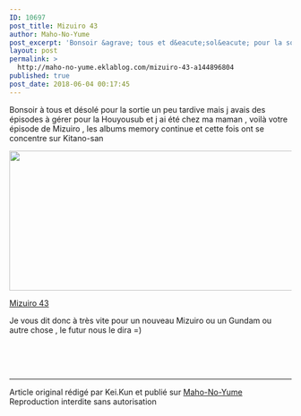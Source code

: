 ```yaml
---
ID: 10697
post_title: Mizuiro 43
author: Maho-No-Yume
post_excerpt: 'Bonsoir &agrave; tous et d&eacute;sol&eacute; pour la sortie un peu tardive mais j avais des &eacute;pisodes &agrave; g&eacute;rer pour la Houyousub et j ai &eacute;t&eacute; chez ma maman , voil&agrave; votre &eacute;pisode de Mizuiro , les albums memory continue et cette fois ont se concentre sur Kitano-san Mizuiro 43 Je vous dit donc &agrave; tr&egrave;s vite pour...'
layout: post
permalink: >
  http://maho-no-yume.eklablog.com/mizuiro-43-a144896804
published: true
post_date: 2018-06-04 00:17:45
---
```

<p>Bonsoir &agrave; tous et d&eacute;sol&eacute; pour la sortie un peu tardive mais j avais des &eacute;pisodes &agrave; g&eacute;rer pour la Houyousub et j ai &eacute;t&eacute; chez ma maman , voil&agrave; votre &eacute;pisode de Mizuiro , les albums memory continue et cette fois ont se concentre sur Kitano-san</p>
<p><img src="https://united-subs.com/wp-content/uploads/2018/06/65e3094e9b376051cb85d5713f299998.jpg" width="521" height="250" alt=""/></p>
<p><a href="https://multiup.org/c0ac75e0e355a20a6adf6ffb4bd918dd">Mizuiro 43</a></p>
<p>Je vous dit donc &agrave; tr&egrave;s vite pour un nouveau Mizuiro ou un Gundam ou autre chose , le futur nous le dira =)&nbsp;</p><br /><br /><br /><hr />Article original rédigé par Kei.Kun et publié sur <a href="http://maho-no-yume.eklablog.com/">Maho-No-Yume</a> <br /> Reproduction interdite sans autorisation